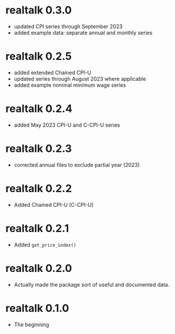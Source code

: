 # realtalk 0.3.0
* updated CPI series through September 2023
* added example data: separate annual and monthly series

# realtalk 0.2.5
* added extended Chained CPI-U
* updated series through August 2023 where applicable
* added example nominal minimum wage series

# realtalk 0.2.4
* added May 2023 CPI-U and C-CPI-U series

# realtalk 0.2.3
* corrected annual files to exclude partial year (2023)

# realtalk 0.2.2
* Added Chained CPI-U (C-CPI-U)

# realtalk 0.2.1
* Added `get_price_index()`

# realtalk 0.2.0
* Actually made the package sort of useful and documented data.

# realtalk 0.1.0
* The beginning
